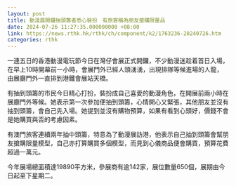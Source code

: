 ```yaml
---
layout: post
title: 動漫展開鑼抽頭籌者悉心裝扮　有旅客稱為朋友搶購限量品
date: 2024-07-26 11:27:35.000000000 +08:00
link: https://news.rthk.hk/rthk/ch/component/k2/1763236-20240726.htm
categories: rthk
---
```


一連五日的香港動漫電玩節今日在灣仔會展正式開鑼，不少動漫迷趁着首日入場，在早上10時開幕前一小時，會展門外已經人頭湧湧，出現排隊等候進場的人龍，由展廳門外一直排到港鐵會展站天橋。

有抽到頭籌的市民今日精心打扮，裝扮成自己喜愛的動漫角色，在開展前兩小時在展廳門外等候。她表示第一次參加便抽到頭籌，心情開心又緊張，其他朋友並沒有抽到頭籌，會自己先入場。她提到並沒有購物預算，如果有看到心頭好，價錢不會是她購買與否的考慮因素。

有澳門旅客連續兩年抽中頭籌，特意為了動漫展訪港，他表示自己抽到頭籌會幫朋友搶購限量模型，自己亦打算購買多個模型，而見到心儀商品便會購買，預算花費超過一萬元。

今年展場總面積達19890平方米，參展商有逾142家，展位數量650個，展期由今日起至下星期二。
